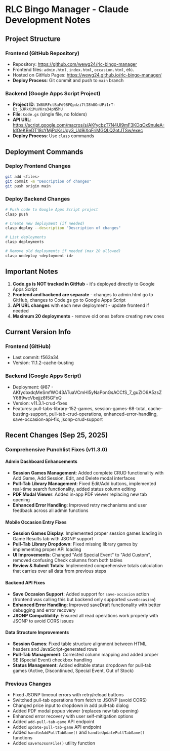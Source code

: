 # RLC Bingo Manager - Claude Development Notes

## Project Structure

### Frontend (GitHub Repository)
- Repository: https://github.com/wewg24/rlc-bingo-manager
- Frontend files: `admin.html`, `index.html`, `occasion.html`, etc.
- Hosted on GitHub Pages: https://wewg24.github.io/rlc-bingo-manager/
- **Deploy Process**: Git commit and push to `main` branch

### Backend (Google Apps Script Project)
- **Project ID**: `1W8URFctBaFd98FQpdzi7tI8h8OnUPi1rT-Et_SJRkKiMuVKra34pN5hU`
- **File**: `Code.gs` (single file, no folders)
- **API URL**: https://script.google.com/macros/s/AKfycbzT7N4Ul9mF3KDqOx9nuIeA-IdOeKBeDT18cYMjPcKsUgy3_Ud9iXqFriMGQLQ2otJTSw/exec
- **Deploy Process**: Use `clasp` commands

## Deployment Commands

### Deploy Frontend Changes
```bash
git add <files>
git commit -m "Description of changes"
git push origin main
```

### Deploy Backend Changes
```bash
# Push code to Google Apps Script project
clasp push

# Create new deployment (if needed)
clasp deploy --description "Description of changes"

# List deployments
clasp deployments

# Remove old deployments if needed (max 20 allowed)
clasp undeploy <deployment-id>
```

## Important Notes

1. **Code.gs is NOT tracked in GitHub** - it's deployed directly to Google Apps Script
2. **Frontend and backend are separate** - changes to admin.html go to GitHub, changes to Code.gs go to Google Apps Script
3. **API URL changes** with each new deployment - update frontend if needed
4. **Maximum 20 deployments** - remove old ones before creating new ones

## Current Version Info

### Frontend (GitHub)
- Last commit: f562a34
- Version: 11.1.2-cache-busting

### Backend (Google Apps Script)
- Deployment: @87 - AKfycbxdqMeSmfWO43ATuaVCmHI5yNaPonGsACCfS_7_guZIO9A5zsZY689wcVbejjz8f5GFxQ
- Version: v11.3.1-crud-fixes
- Features: pull-tabs-library-152-games, session-games-68-total, cache-busting-support, pull-tab-crud-operations, enhanced-error-handling, save-occasion-api-fix, jsonp-crud-support

## Recent Changes (Sep 25, 2025)

### Comprehensive Punchlist Fixes (v11.3.0)

#### Admin Dashboard Enhancements
- **Session Games Management**: Added complete CRUD functionality with Add Game, Add Session, Edit, and Delete modal interfaces
- **Pull-Tab Library Management**: Fixed Edit/Add buttons, implemented real-time search functionality, added status column editing
- **PDF Modal Viewer**: Added in-app PDF viewer replacing new tab opening
- **Enhanced Error Handling**: Improved retry mechanisms and user feedback across all admin functions

#### Mobile Occasion Entry Fixes
- **Session Games Display**: Implemented proper session games loading in Game Results tab with JSONP support
- **Pull-Tab Library Dropdown**: Fixed missing library games by implementing proper API loading
- **UI Improvements**: Changed "Add Special Event" to "Add Custom", removed confusing Check columns from both tables
- **Review & Submit Totals**: Implemented comprehensive totals calculation that carries over all data from previous steps

#### Backend API Fixes
- **Save Occasion Support**: Added support for `save-occasion` action (frontend was calling this but backend only supported `saveOccasion`)
- **Enhanced Error Handling**: Improved saveDraft functionality with better debugging and error recovery
- **JSONP Compatibility**: Ensured all read operations work properly with JSONP to avoid CORS issues

#### Data Structure Improvements
- **Session Games**: Fixed table structure alignment between HTML headers and JavaScript-generated rows
- **Pull-Tab Management**: Corrected column mapping and added proper SE (Special Event) checkbox handling
- **Status Management**: Added editable status dropdown for pull-tab games (Active, Discontinued, Special Event, Out of Stock)

### Previous Changes
- Fixed JSONP timeout errors with retry/reload buttons
- Switched pull-tab operations from fetch to JSONP (avoid CORS)
- Changed price input to dropdown in add pull-tab dialog
- Added PDF modal popup viewer (replaces new tab opening)
- Enhanced error recovery with user self-mitigation options
- Added `add-pull-tab-game` API endpoint
- Added `update-pull-tab-game` API endpoint
- Added `handleAddPullTabGame()` and `handleUpdatePullTabGame()` functions
- Added `saveToJsonFile()` utility function